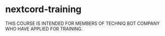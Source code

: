 # nextcord-training
THIS COURSE IS INTENDED FOR MEMBERS OF TECHNIQ BOT COMPANY WHO HAVE APPLIED FOR TRAINING.
